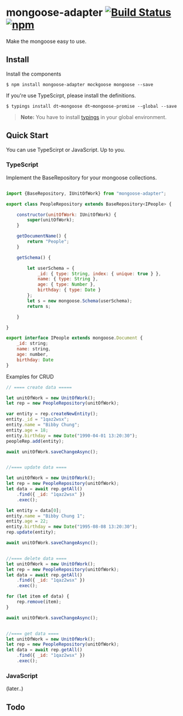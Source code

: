 # mongoose-adapter [![Build Status](https://travis-ci.org/BibbyChung/mongoose-adapter.svg?branch=master)](https://travis-ci.org/BibbyChung/mongoose-adapter) [![npm](https://img.shields.io/npm/v/mongoose-adapter.svg?maxAge=2592000)]()

Make the mongoose easy to use. 

## Install

Install the components

```shell
$ npm install mongoose-adapter mockgoose mongoose --save
```

If you're use TypeScirpt, please install the definitions.

```shell
$ typings install dt~mongoose dt~mongoose-promise --global --save
```

> **Note:** You have to install [typings](https://github.com/typings/typings) in your global environment.


## Quick Start

You can use TypeScirpt or JavaScript. Up to you.

### TypeScript

Implement the BaseRepository for your mongoose collections.

```javascript

import {BaseRepository, IUnitOfWork} from "mongoose-adapter";

export class PeopleRepository extends BaseRepository<IPeople> {

	constructor(unitOfWork: IUnitOfWork) {
		super(unitOfWork);
	}

	getDocumentName() {
		return "People";
	}

	getSchema() {

		let userSchema = {
			_id: { type: String, index: { unique: true } },
			name: { type: String },
			age: { type: Number },
			birthday: { type: Date }
		};
		let s = new mongoose.Schema(userSchema);
		return s;

	}

}

export interface IPeople extends mongoose.Document {
	_id: string;
	name: string,
	age: number,
	birthday: Date
}
```
Examples for CRUD

```javascript
// ==== create data =====

let unitOfWork = new UnitOfWork();
let rep = new PeopleRepository(unitOfWork);

var entity = rep.createNewEntity();
entity._id = "1qaz2wsx";
entity.name = "Bibby Chung";
entity.age = 18;
entity.birthday = new Date("1990-04-01 13:20:30");
peopleRep.add(entity);

await unitOfWork.saveChangeAsync();


//==== update data ====

let unitOfWork = new UnitOfWork();
let rep = new PeopleRepository(unitOfWork);
let data = await rep.getAll()
    .find({ _id: "1qaz2wsx" })
    .exec();

let entity = data[0];
entity.name = "Bibby Chung 1";
entity.age = 22;
entity.birthday = new Date("1995-08-08 13:20:30");
rep.update(entity);

await unitOfWork.saveChangeAsync();


//==== delete data ====
let unitOfWork = new UnitOfWork();
let rep = new PeopleRepository(unitOfWork);
let data = await rep.getAll()
    .find({ _id: "1qaz2wsx" })
    .exec();

for (let item of data) {
    rep.remove(item);
}

await unitOfWork.saveChangeAsync();


//==== get data ====
let unitOfWork = new UnitOfWork();
let rep = new PeopleRepository(unitOfWork);
let data = await rep.getAll()
    .find({ _id: "1qaz2wsx" })
    .exec();

```

### JavaScript 
(later..)

## Todo

